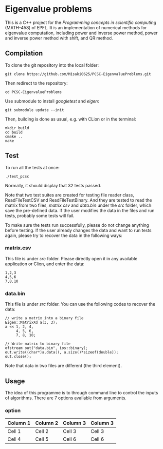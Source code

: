 #  Eigenvalue problems
This is a C++ project for the *Programming concepts in scientific computing* (MATH-458) of EPFL.
It is an implementation of numerical methods for eigenvalue computation, including power and inverse power method, power 
and inverse power method with shift, and QR method.

## Compilation
To clone the git repository into the local folder:
```
git clone https://github.com/Misaki0625/PCSC-EigenvalueProblems.git
```
Then redirect to the repository:
```
cd PCSC-EigenvalueProblems
```
Use submodule to install *googletest* and *eigen*:
```
git submodule update --init 
```
Then, building is done as usual, e.g. with CLion or in the terminal:
```
mkdir build
cd build
cmake ..
make
```
## Test
To run all the tests at once:
```
./test_pcsc
```
Normally, it should display that 32 tests passed. 

Note that two test suites are created for testing file reader
class, ReadFileTestCSV and ReadFileTestBinary. And they are tested to read the matrix from two files, *matrix.csv* and 
*data.bin* under the *src* folder, which save the pre-defined data. If the user modifies the data in the files and run
tests, probably some tests will fail.

To make sure the tests run successfully, please do not change anything before testing. If the user already changes the data and want to run tests again, please try to recover
the data in the following ways:
### matrix.csv
This file is under *src* folder. Please directly open it in any available application or Clion, and enter the data:
```
1,2,3
4,5,6
7,8,10
```

### data.bin
This file is under *src* folder. You can use the following codes to recover the data:
```
// write a matrix into a binary file
Eigen::MatrixXd a(3, 3);
a << 1, 2, 4,
     4, 5, 6,
     7, 8, 10;

// Write matrix to binary file
ofstream out("data.bin", ios::binary);
out.write((char*)a.data(), a.size()*sizeof(double));
out.close();
```

Note that data in two files are different (the third element).

## Usage
The idea of this programme is to through command line to control the inputs of algorithms.
There are 7 options available from arguments.
### option
| Column 1 | Column 2 | Column 3 | Column 3 |
|----------|----------|----------|----------|
| Cell 1   | Cell 2   | Cell 3   | Cell 3   |
| Cell 4   | Cell 5   | Cell 6   | Cell 6   |


